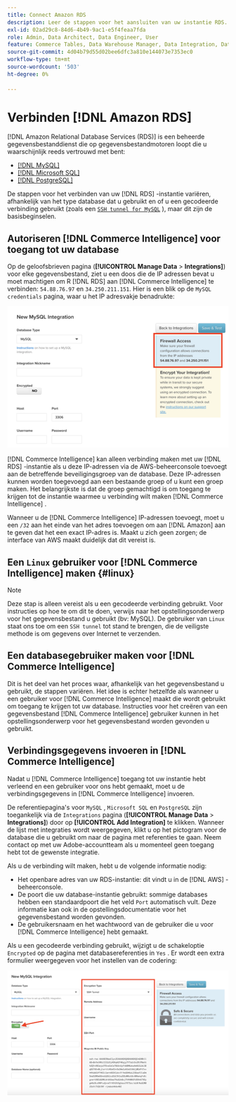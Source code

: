 ```yaml
---
title: Connect Amazon RDS
description: Leer de stappen voor het aansluiten van uw instantie RDS.
exl-id: 02ad29c8-84d6-4b49-9ac1-e5f4feaa7fda
role: Admin, Data Architect, Data Engineer, User
feature: Commerce Tables, Data Warehouse Manager, Data Integration, Data Import/Export
source-git-commit: 4d04b79d55d02bee6dfc3a810e144073e7353ec0
workflow-type: tm+mt
source-wordcount: '503'
ht-degree: 0%

---
```


# Verbinden [!DNL Amazon RDS]

[!DNL Amazon Relational Database Services (RDS)] is een beheerde gegevensbestanddienst die op gegevensbestandmotoren loopt die u waarschijnlijk reeds vertrouwd met bent:

* [[!DNL MySQL]](../integrations/mysql-via-a-direct-connection.md)
* [[!DNL Microsoft SQL]](../integrations/microsoft-sql-server.md)
* [[!DNL PostgreSQL]](../integrations/postgresql.md)

De stappen voor het verbinden van uw [!DNL RDS] -instantie variëren, afhankelijk van het type database dat u gebruikt en of u een gecodeerde verbinding gebruikt (zoals een [`SSH tunnel for MySQL`](../integrations/mysql-via-ssh-tunnel.md) ), maar dit zijn de basisbeginselen.

## Autoriseren [!DNL Commerce Intelligence] voor toegang tot uw database

Op de geloofsbrieven pagina (**[!UICONTROL Manage Data** > **Integrations]**) voor elke gegevensbestand, ziet u een doos die de IP adressen bevat u moet machtigen om R [!DNL RDS] aan [!DNL Commerce Intelligence] te verbinden: `54.88.76.97` en `34.250.211.151`. Hier is een blik op de `MySQL credentials` pagina, waar u het IP adresvakje benadrukte:

![ de montages van de veiligheidsgroep van Amazon RDS die IP adresconfiguratie tonen ](../../../assets/RDS_IP.png)

[!DNL Commerce Intelligence] kan alleen verbinding maken met uw [!DNL RDS] -instantie als u deze IP-adressen via de AWS-beheerconsole toevoegt aan de betreffende beveiligingsgroep van de database. Deze IP-adressen kunnen worden toegevoegd aan een bestaande groep of u kunt een groep maken. Het belangrijkste is dat de groep gemachtigd is om toegang te krijgen tot de instantie waarmee u verbinding wilt maken [!DNL Commerce Intelligence] .

Wanneer u de [!DNL Commerce Intelligence] IP-adressen toevoegt, moet u een `/32` aan het einde van het adres toevoegen om aan [!DNL Amazon] aan te geven dat het een exact IP-adres is. Maakt u zich geen zorgen; de interface van AWS maakt duidelijk dat dit vereist is.

## Een `Linux` gebruiker voor [!DNL Commerce Intelligence] maken {#linux}

>[!NOTE]
>
>Deze stap is alleen vereist als u een gecodeerde verbinding gebruikt. Voor instructies op hoe te om dit te doen, verwijs naar het opstellingsonderwerp voor het gegevensbestand u gebruikt (bv: MySQL). De gebruiker van `Linux` staat ons toe om een `SSH tunnel` tot stand te brengen, die de veiligste methode is om gegevens over Internet te verzenden.

## Een databasegebruiker maken voor [!DNL Commerce Intelligence]

Dit is het deel van het proces waar, afhankelijk van het gegevensbestand u gebruikt, de stappen variëren. Het idee is echter hetzelfde als wanneer u een gebruiker voor [!DNL Commerce Intelligence] maakt die wordt gebruikt om toegang te krijgen tot uw database. Instructies voor het creëren van een gegevensbestand [!DNL Commerce Intelligence] gebruiker kunnen in het opstellingsonderwerp voor het gegevensbestand worden gevonden u gebruikt.

## Verbindingsgegevens invoeren in [!DNL Commerce Intelligence]

Nadat u [!DNL Commerce Intelligence] toegang tot uw instantie hebt verleend en een gebruiker voor ons hebt gemaakt, moet u de verbindingsgegevens in [!DNL Commerce Intelligence] invoeren.

De referentiepagina&#39;s voor `MySQL` , `Microsoft SQL` en `PostgreSQL` zijn toegankelijk via de `Integrations` pagina (**[!UICONTROL Manage Data** > **Integrations]**) door op **[!UICONTROL Add Integration]** te klikken. Wanneer de lijst met integraties wordt weergegeven, klikt u op het pictogram voor de database die u gebruikt om naar de pagina met referenties te gaan. Neem contact op met uw Adobe-accountteam als u momenteel geen toegang hebt tot de gewenste integratie.

Als u de verbinding wilt maken, hebt u de volgende informatie nodig:

* Het openbare adres van uw RDS-instantie: dit vindt u in de [!DNL AWS] -beheerconsole.
* De poort die uw database-instantie gebruikt: sommige databases hebben een standaardpoort die het veld `Port` automatisch vult. Deze informatie kan ook in de opstellingsdocumentatie voor het gegevensbestand worden gevonden.
* De gebruikersnaam en het wachtwoord van de gebruiker die u voor [!DNL Commerce Intelligence] hebt gemaakt.

Als u een gecodeerde verbinding gebruikt, wijzigt u de schakeloptie `Encrypted` op de pagina met databasereferenties in `Yes` . Er wordt een extra formulier weergegeven voor het instellen van de codering:

![ SQL integratievorm met toegelaten encryptie die ja optie tonen ](../../../assets/sql-integration-encrypted-yes.png)


